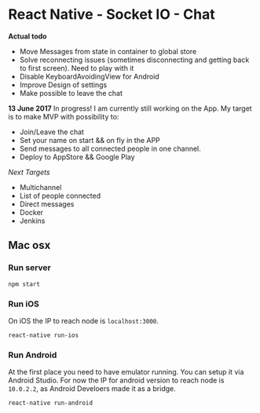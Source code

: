 # React Native - Socket IO - Chat

**Actual todo**
- Move Messages from state in container to global store
- Solve reconnecting issues (sometimes disconnecting and getting back to first screen). Need to play with it
- Disable KeyboardAvoidingView for Android
- Improve Design of settings
- Make possible to leave the chat

**13 June 2017**
In progress! I am currently still working on the App. My target is to make MVP with possibility to:
- Join/Leave the chat
- Set your name on start && on fly in the APP
- Send messages to all connected people in one channel.
- Deploy to AppStore && Google Play

*Next Targets*
- Multichannel
- List of people connected
- Direct messages
- Docker
- Jenkins


## Mac osx
### Run server 
```
npm start
```

### Run iOS
On iOS the IP to reach node is `localhost:3000`.

```
react-native run-ios
```

### Run Android
At the first place you need to have emulator running. You can setup it via Android Studio.
For now the IP for android version to reach node is `10.0.2.2`, as Android Develoers made it as a bridge.

```
react-native run-android
```